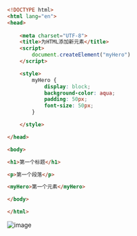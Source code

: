
```html
<!DOCTYPE html>
<html lang="en">
<head>
    
    <meta charset="UTF-8">  
    <title>为HTML添加新元素</title>
    <script>
        document.createElement("myHero")
    </script>

    <style>
        myHero {
            display: block;
            background-color: aqua;
            padding: 50px; 
            font-size: 50px;
        }

    </style>

</head>

<body>

<h1>第一个标题</h1>

<p>第一个段落</p>

<myHero>第一个元素</myHero>

</body>

</html>

```

![image](https://user-images.githubusercontent.com/64481843/236758883-f109b5cc-6572-46c8-8290-206e701b04ec.png)
